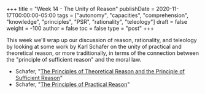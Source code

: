 +++
title = "Week 14 - The Unity of Reason"
publishDate = 2020-11-17T00:00:00-05:00
tags = ["autonomy", "capacities", "comprehension", "knowledge", "principles", "PSR", "rationality", "teleology"]
draft = false
weight = -100
author = false
toc = false
type = "post"
+++

This week we'll wrap up our discussion of reason, rationality, and teleology by looking at some work by Karl Schafer on the unity of practical and theoretical reason, or more traditionally, in terms of the connection between the "principle of sufficient reason" and the moral law.

-   Schafer, "[The Principles of Theoretical Reason and the Principle of Sufficient Reason](/materials/readings/schafer-ch7.pdf)"
-   Schafer, "[The Principles of Practical Reason](/materials/readings/schafer-ch9.pdf)"
